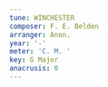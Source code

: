 ```yaml
---
tune: WINCHESTER
composer: F. E. Belden
arranger: Anon.
year: '-'
meter: 'C. M. '
key: G Major
anacrusis: 0
---
```

